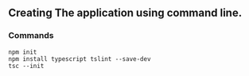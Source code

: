## Creating The application using command line.

### Commands

```
npm init
npm install typescript tslint --save-dev
tsc --init
```
